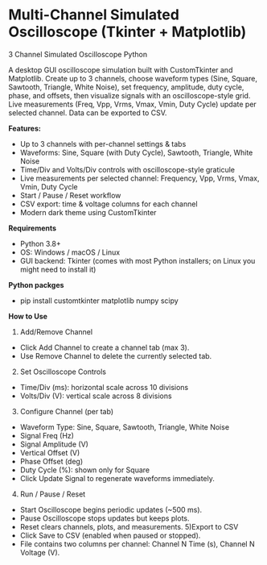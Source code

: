 # Multi-Channel Simulated Oscilloscope (Tkinter + Matplotlib)
3 Channel Simulated Oscilloscope Python

A desktop GUI oscilloscope simulation built with CustomTkinter and Matplotlib.
Create up to 3 channels, choose waveform types (Sine, Square, Sawtooth, Triangle, White Noise), set frequency, amplitude, duty cycle, phase, and offsets, then visualize signals with an oscilloscope-style grid. Live measurements (Freq, Vpp, Vrms, Vmax, Vmin, Duty Cycle) update per selected channel. Data can be exported to CSV.

**Features:**
- Up to 3 channels with per-channel settings & tabs
- Waveforms: Sine, Square (with Duty Cycle), Sawtooth, Triangle, White Noise
- Time/Div and Volts/Div controls with oscilloscope-style graticule
- Live measurements per selected channel: Frequency, Vpp, Vrms, Vmax, Vmin, Duty Cycle
- Start / Pause / Reset workflow
- CSV export: time & voltage columns for each channel
- Modern dark theme using CustomTkinter

**Requirements**
- Python 3.8+
- OS: Windows / macOS / Linux
- GUI backend: Tkinter (comes with most Python installers; on Linux you might need to install it)

**Python packges**
- pip install customtkinter matplotlib numpy scipy

**How to Use**
1) Add/Remove Channel
- Click Add Channel to create a channel tab (max 3).
- Use Remove Channel to delete the currently selected tab.
2) Set Oscilloscope Controls
- Time/Div (ms): horizontal scale across 10 divisions
- Volts/Div (V): vertical scale across 8 divisions
3) Configure Channel (per tab)
- Waveform Type: Sine, Square, Sawtooth, Triangle, White Noise
- Signal Freq (Hz)
- Signal Amplitude (V)
- Vertical Offset (V)
- Phase Offset (deg)
- Duty Cycle (%): shown only for Square
- Click Update Signal to regenerate waveforms immediately.
4) Run / Pause / Reset
- Start Oscilloscope begins periodic updates (~500 ms).
- Pause Oscilloscope stops updates but keeps plots.
- Reset clears channels, plots, and measurements.
5)Export to CSV
- Click Save to CSV (enabled when paused or stopped).
- File contains two columns per channel: Channel N Time (s), Channel N Voltage (V).
